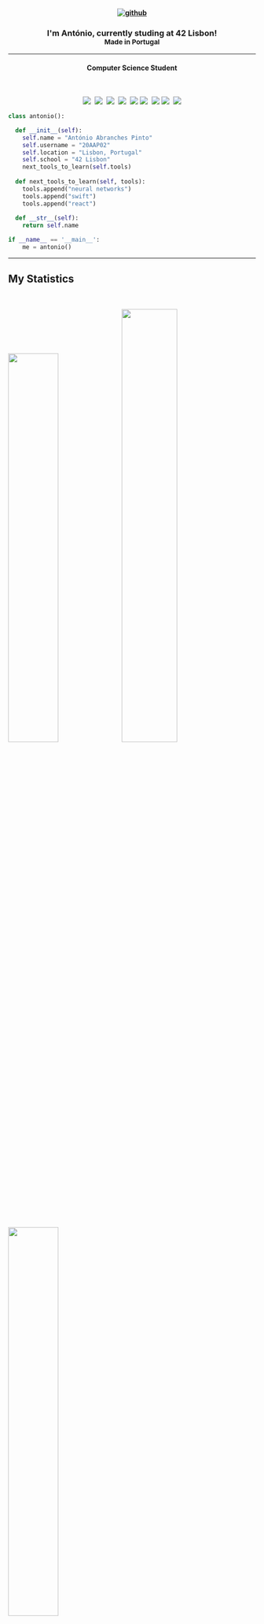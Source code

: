 <h4 align=center>
  
  [![github](https://img.shields.io/badge/LinkedIn-0077B5?style=for-the-badge&logo=linkedin&logoColor=white)][1]
  
</h4>

<h3 align=center>
  I'm <strong>António</strong>, currently studing at <strong>42 Lisbon</strong>!<br><sub>Made in <strong>Portugal</strong></sub>
</h3>

----

<h4 align="center">Computer Science Student</h4><br>

<p>
<div align="center">
  <img src="https://img.shields.io/badge/-C++-00599C?style=for-the-badge&logo=Cplusplus&logoColor=00599C&labelColor=282828">&#160
  <img src="https://img.shields.io/badge/-C -A8B9CC?style=for-the-badge&logo=c&logoColor=A8B9CC&labelColor=282828">&#160
  <img src="https://img.shields.io/badge/-Python-3776AB?style=for-the-badge&logo=python&logoColor=3776AB&labelColor=282828">&#160
  <img src="https://img.shields.io/badge/-GNU Bash-4EAA25?style=for-the-badge&logo=GNU Bash&logoColor=4EAA25&labelColor=282828">&#160
  <img src="https://img.shields.io/badge/-Docker-2496ED?style=for-the-badge&logo=docker&logoColor=2496ED&labelColor=282828">
  <img src="https://img.shields.io/badge/-Mysql-4479A1?style=for-the-badge&logo=Mysql&logoColor=4479A1&labelColor=282828">&#160
  <img src="https://img.shields.io/badge/-TypeScript-3178C6?style=for-the-badge&logo=TypeScript&logoColor=3178C6&labelColor=282828">
  <img src="https://img.shields.io/badge/-HTML-E34F26?style=for-the-badge&logo=html5&logoColor=E34F26&labelColor=282828">&#160
  <img src="https://img.shields.io/badge/-CSS-1572B6?style=for-the-badge&logo=css3&logoColor=1572B6&labelColor=282828">
</div>
</p>

```python
class antonio():

  def __init__(self):
    self.name = "António Abranches Pinto"
    self.username = "20AAP02"
    self.location = "Lisbon, Portugal"
    self.school = "42 Lisbon"
    next_tools_to_learn(self.tools)
  
  def next_tools_to_learn(self, tools):
    tools.append("neural networks")
    tools.append("swift")
    tools.append("react")
  
  def __str__(self):
    return self.name

if __name__ == '__main__':
    me = antonio()
```
-----

## My Statistics

<br/>
  <p align="left">
    <img width="45%" src="https://github-readme-stats.vercel.app/api?username=20AAP02&show_icons=true&theme=vue-dark&hide_border=true&count_private=true" />
      <img width="47.5%" src="https://github-readme-streak-stats.herokuapp.com/?user=20AAP02&theme=vue-dark&hide_border=true" />
  </p>
  <p align="left">
    <img width="45%" src="https://github-readme-stats.vercel.app/api/top-langs/?username=20AAP02&layout=compact&theme=vue-dark&hide_border=true"/>
  </p>
<br>

[1]: https://www.linkedin.com/in/ant%C3%B3nio-abranches-pinto-39254b142

-----

Last Edited on: 04/04/2022
